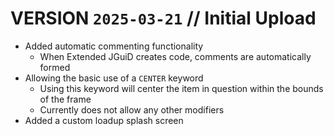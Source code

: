 # VERSION `2025-03-21` // Initial Upload
* Added automatic commenting functionality
  * When Extended JGuiD creates code, comments are automatically formed
* Allowing the basic use of a `CENTER` keyword
  * Using this keyword will center the item in question within the bounds of the frame
  * Currently does not allow any other modifiers
* Added a custom loadup splash screen